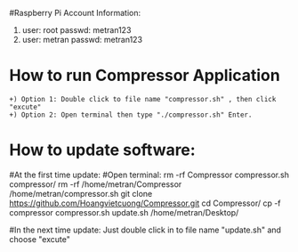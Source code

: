 
#Raspberry Pi
Account Information:
1) user:   root
   passwd: metran123
2) user:   metran
   passwd: metran123

# How to run Compressor Application
    +) Option 1: Double click to file name "compressor.sh" , then click "excute"
    +) Option 2: Open terminal then type "./compressor.sh" Enter.

# How to update software:
#At the first time update:
#Open terminal:
   rm -rf Compressor compressor.sh compressor/
   rm -rf /home/metran/Compressor /home/metran/compressor.sh
   git clone https://github.com/Hoangvietcuong/Compressor.git 
   cd Compressor/
   cp -f compressor compressor.sh update.sh /home/metran/Desktop/
   
#In the next time update:
  Just double click in to file name "update.sh" and choose "excute"
